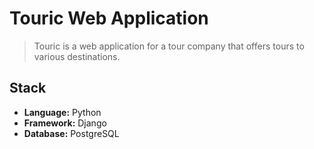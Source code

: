 # Touric Web Application

> Touric is a web application for a tour company that offers tours to various destinations.

## Stack

- **Language:** Python
- **Framework:** Django
- **Database:** PostgreSQL
